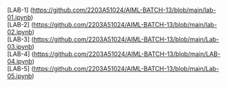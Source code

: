 [LAB-1] (https://github.com/2203A51024/AIML-BATCH-13/blob/main/lab-01.ipynb)  
[LAB-2] (https://github.com/2203A51024/AIML-BATCH-13/blob/main/lab-02.ipynb)   
[LAB-3] (https://github.com/2203A51024/AIML-BATCH-13/blob/main/Lab-03.ipynb)  
[LAB-4] (https://github.com/2203A51024/AIML-BATCH-13/blob/main/LAB-04.ipynb)  
[LAB-5] (https://github.com/2203A51024/AIML-BATCH-13/blob/main/Lab-05.ipynb)  



